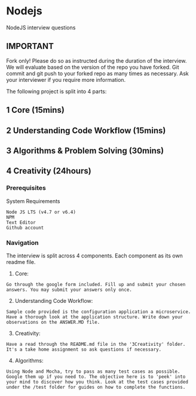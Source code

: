 # Nodejs
NodeJS interview questions

## IMPORTANT
Fork only! Please do so as instructed during the duration of the interview. We will evaluate based on the version of the repo you have forked. Git commit and git push to your forked repo as many times as necessary. Ask your interviewer if you require more information.

The following project is split into 4 parts:

 
## 1 Core (15mins)
## 2 Understanding Code Workflow (15mins)
## 3 Algorithms & Problem Solving (30mins)
## 4 Creativity (24hours)

### Prerequisites

System Requirements

```
Node JS LTS (v4.7 or v6.4)
NPM
Text Editor
Github account
```

### Navigation

The interview is split across 4 components. Each component as its own readme file.

1. Core:

```
Go through the google form included. Fill up and submit your chosen answers. You may submit your answers only once. 
```

2. Understanding Code Workflow:

```
Sample code provided is the configuration application a microservice. Have a thorough look at the application structure. Write down your observations on the ANSWER.MD file.
```

3. Creativity:

```
Have a read through the README.md file in the '3Creativity' folder. It's a take home assignment so ask questions if necessary.
```

4. Algorithms:

```
Using Node and Mocha, try to pass as many test cases as possible. Google them up if you need to. The objective here is to 'peek' into your mind to discover how you think. Look at the test cases provided under the /test folder for guides on how to complete the functions. 
```